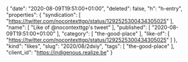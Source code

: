 {
  "date": "2020-08-09T19:51:00+01:00",
  "deleted": false,
  "h": "h-entry",
  "properties": {
    "syndication": [
      "https://twitter.com/nocontexttgp/status/1292525300434305025"
    ],
    "name": [
      "Like of @nocontexttgp's tweet"
    ],
    "published": [
      "2020-08-09T19:51:00+01:00"
    ],
    "category": [
      "the-good-place"
    ],
    "like-of": [
      "https://twitter.com/nocontexttgp/status/1292525300434305025"
    ]
  },
  "kind": "likes",
  "slug": "2020/08/2dxiy",
  "tags": [
    "the-good-place"
  ],
  "client_id": "https://indigenous.realize.be"
}
